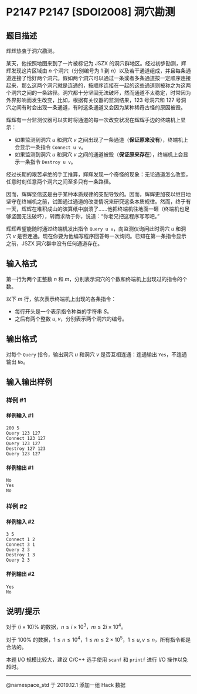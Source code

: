 # P2147 P2147 [SDOI2008] 洞穴勘测

## 题目描述

辉辉热衷于洞穴勘测。

某天，他按照地图来到了一片被标记为 JSZX 的洞穴群地区。经过初步勘测，辉辉发现这片区域由 $n$ 个洞穴（分别编号为 $1$ 到 $n$）以及若干通道组成，并且每条通道连接了恰好两个洞穴。假如两个洞穴可以通过一条或者多条通道按一定顺序连接起来，那么这两个洞穴就是连通的，按顺序连接在一起的这些通道则被称之为这两个洞穴之间的一条路径。洞穴都十分坚固无法破坏，然而通道不太稳定，时常因为外界影响而发生改变，比如，根据有关仪器的监测结果，$123$ 号洞穴和 $127$ 号洞穴之间有时会出现一条通道，有时这条通道又会因为某种稀奇古怪的原因被毁。

辉辉有一台监测仪器可以实时将通道的每一次改变状况在辉辉手边的终端机上显示：

- 如果监测到洞穴 $u$ 和洞穴 $v$ 之间出现了一条通道（**保证原来没有**），终端机上会显示一条指令 `Connect u v`。
- 如果监测到洞穴 $u$ 和洞穴 $v$ 之间的通道被毁（**保证原来存在**），终端机上会显示一条指令 `Destroy u v`。

经过长期的艰苦卓绝的手工推算，辉辉发现一个奇怪的现象：无论通道怎么改变，任意时刻任意两个洞穴之间至多只有一条路径。

因而，辉辉坚信这是由于某种本质规律的支配导致的。因而，辉辉更加夜以继日地坚守在终端机之前，试图通过通道的改变情况来研究这条本质规律。然而，终于有一天，辉辉在堆积成山的演算纸中崩溃了……他把终端机往地面一砸（终端机也足够坚固无法破坏），转而求助于你，说道：“你老兄把这程序写写吧。”

辉辉希望能随时通过终端机发出指令 `Query u v`，向监测仪询问此时洞穴 $u$ 和洞穴 $v$ 是否连通。现在你要为他编写程序回答每一次询问。已知在第一条指令显示之前，JSZX 洞穴群中没有任何通道存在。

## 输入格式

第一行为两个正整数 $n$ 和 $m$，分别表示洞穴的个数和终端机上出现过的指令的个数。

以下 $m$ 行，依次表示终端机上出现的各条指令：

- 每行开头是一个表示指令种类的字符串 $S$。
- 之后有两个整数 $u,v$，分别表示两个洞穴的编号。

## 输出格式

对每个 `Query` 指令，输出洞穴 $u$ 和洞穴 $v$ 是否互相连通：连通输出 `Yes`，不连通输出 `No`。

## 输入输出样例

### 样例 #1

#### 样例输入 #1

```
200 5
Query 123 127
Connect 123 127
Query 123 127
Destroy 127 123
Query 123 127
```

#### 样例输出 #1

```
No
Yes
No
```

### 样例 #2

#### 样例输入 #2

```
3 5
Connect 1 2
Connect 3 1
Query 2 3
Destroy 1 3
Query 2 3
```

#### 样例输出 #2

```
Yes
No
```

## 说明/提示

对于 $(i \times 10)\%$ 的数据，$n \le i \times 10^3$，$m \le 2i \times 10^4$。

对于 $100\%$ 的数据，$1 \le n \le 10^4$，$1 \le m \le 2 \times 10^5$，$1 \le u,v \le n$，所有指令都是合法的。

本题 I/O 规模比较大，建议 C/C++ 选手使用 `scanf` 和 `printf` 进行 I/O 操作以免超时。

---

@namespace_std 于 2019.12.1 添加一组 Hack 数据
